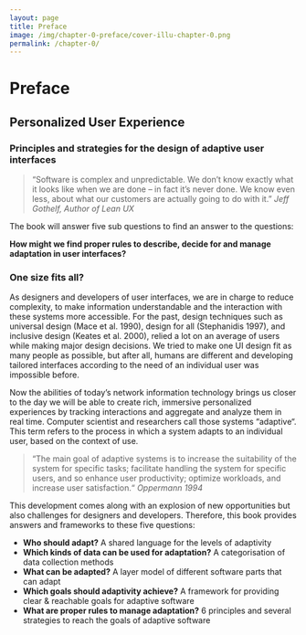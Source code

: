 ```yaml
---
layout: page 
title: Preface
image: /img/chapter-0-preface/cover-illu-chapter-0.png 
permalink: /chapter-0/
---  
```

# Preface
## Personalized User Experience  
### Principles and strategies for the design of adaptive user interfaces  

> “Software is complex and unpredictable. We don’t know exactly what it looks like when we are done – in fact it’s never done. We know even less, about what our customers are actually going to do with it.” <cite>Jeff Gothelf, Author of Lean UX</cite> 
  
The book will answer five sub questions to find an answer to the questions:   
  
**How might we find proper rules to describe, decide for and manage adaptation in user interfaces?**  
  
### One size fits all?    

As designers and developers of user interfaces, we are in charge to reduce complexity, to make information understandable and the interaction with these systems more accessible. For the past, design techniques such as universal design (Mace et al. 1990), design for all (Stephanidis 1997), and inclusive design (Keates et al. 2000), relied a lot on an average of users while making major design decisions. We tried to make one UI design fit as many people as possible, but after all, humans are different and developing tailored interfaces according to the need of an individual user was impossible before.   
  
Now the abilities of today’s network information technology brings us closer to the day we will be able to create rich, immersive personalized experiences by tracking interactions and aggregate and analyze them in real time.   Computer scientist and researchers call those systems “adaptive“. This term refers to the process in which a system adapts to an individual user, based on the context of use.   

> “The main goal of adaptive systems is to increase the suitability of the system for specific tasks; facilitate handling the system for specific users, and so enhance user productivity; optimize workloads, and increase user satisfaction.“ <cite>Oppermann 1994</cite>    
  
This development comes along with an explosion of new opportunities but also challenges for designers and developers. Therefore, this book provides answers and frameworks to these five questions:  
   
- **Who should adapt?** A shared language for the levels of adaptivity 
- **Which kinds of data can be used for adaptation?** A categorisation of data collection methods
- **What can be adapted?** A layer model of different software parts that can adapt
- **Which goals should adaptivity achieve?** A framework for providing clear & reachable goals for adaptive software
- **What are proper rules to manage adaptation?** 6 principles and several strategies to reach the goals of adaptive software

